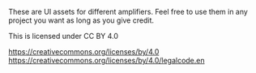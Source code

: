 These are UI assets for different amplifiers. Feel free to use them in any project you want as long as you give credit.

This is licensed under CC BY 4.0

https://creativecommons.org/licenses/by/4.0
https://creativecommons.org/licenses/by/4.0/legalcode.en
